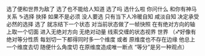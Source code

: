 选了便和世界为敌了 选了也不能给人知道
选了吗 选什么啦 你问什么 和你有神马关系
♑︎选择 抉择 如果不是必须 没人要选
只有当下人冷暖自知 咸淡自知 决定承受必然的选择
选了 就冻结下一个状态 对当前状态做了一帧快照
在有绝对方向的轴上取一个切面
进入无绝对方向 无绝对动量 线索交缠的状态视界 世界
（♐︎好像有绝对等分性质 每划切一下都得同时多一个维度
或者 原维度也不存在边缘
他总上一个维度去切 随便什么角度切
在原维度造成唯一断点 “等分”是另一种观点）
